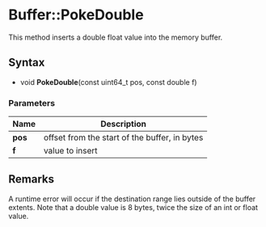 # Buffer::PokeDouble #
This method inserts a double float value into the memory buffer.

## Syntax ##
- void **PokeDouble**(const uint64_t pos, const double f)

### Parameters ###
| Name | Description |
| ----- | ----- |
| **pos** | offset from the start of the buffer, in bytes |
| **f** | value to insert |

## Remarks ##
A runtime error will occur if the destination range lies outside of the buffer extents. Note that a double value is 8 bytes, twice the size of an int or float value.
